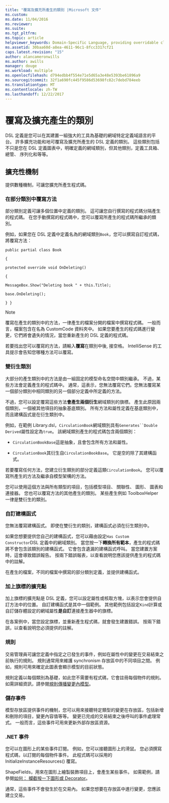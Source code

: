 ```yaml
---
title: "覆寫及擴充所產生的類別 |Microsoft 文件"
ms.custom: 
ms.date: 11/04/2016
ms.reviewer: 
ms.suite: 
ms.tgt_pltfrm: 
ms.topic: article
helpviewer_keywords: Domain-Specific Language, providing overridable classes
ms.assetid: 30baa60d-a8ea-4611-96c1-8fcc3317cf21
caps.latest.revision: "15"
author: alancameronwills
ms.author: awills
manager: douge
ms.workload: multiple
ms.openlocfilehash: d794edbb4f554e71e5d65a3e48e5393be61896a9
ms.sourcegitcommit: 32f1a690fc445f9586d53698fc82c7debd784eeb
ms.translationtype: MT
ms.contentlocale: zh-TW
ms.lasthandoff: 12/22/2017
---
```

# <a name="overriding-and-extending-the-generated-classes"></a>覆寫及擴充產生的類別
DSL 定義是您可以在其建置一組強大的工具為基礎的網域特定定義域語言的平台。 許多擴充功能和地可覆寫及擴充所產生的 DSL 定義的類別。 這些類別包括不只是您在 DSL 定義圖表中，明確定義的網域類別，但其他類別，定義工具箱、 總管、 序列化和等等。  
  
## <a name="extensibility-mechanisms"></a>擴充性機制  
 提供數種機制，可讓您擴充所產生程式碼。  
  
### <a name="overriding-methods-in-a-partial-class"></a>在部分類別中覆寫方法  
 部分類別定義可讓多個位置中定義的類別。 這可讓您自行撰寫的程式碼分隔產生的程式碼。 在您手動撰寫的程式碼中，您可以覆寫所產生的程式碼所繼承的類別。  
  
 例如，如果您在 DSL 定義中定義名為的網域類別`Book`，您可以撰寫自訂程式碼，將覆寫方法：  
  
 `public partial class Book`  
  
 `{`  
  
 `protected override void OnDeleting()`  
  
 `{`  
  
 `MessageBox.Show("Deleting book " + this.Title);`  
  
 `base.OnDeleting();`  
  
 `} }`  
  
> [!NOTE]
>  覆寫在產生的類別中的方法，一律產生的檔案分開的檔案中撰寫程式碼。 一般而言，檔案包含在名為 CustomCode 資料夾中。 如果您要產生的程式碼進行變更，它們將會遺失的情況，當您重新產生的 DSL 定義的程式碼。  
  
 若要找出您可以覆寫的方法，請輸入**覆寫**在類別中後, 接空格。 IntelliSense 的工具提示會告知您哪種方法可以覆寫。  
  
### <a name="double-derived-classes"></a>雙衍生類別  
 大部分的產生類別中的方法是由一組固定的模型命名空間中類別繼承。 不過，某些方法會定義產生的程式碼中。 通常，這表示，您無法覆寫它們。您無法覆寫某一個部分類別中相同類別的另一個部分定義中所定義的方法。  
  
 不過，您可以設定覆寫這些方法**會產生兩個衍生**網域類別的旗標。 產生此原因兩個類別，一個被其他項目的抽象基底類別。 所有方法和屬性定義在基底類別中，而且建構函式是在衍生類別中。  
  
 例如，在範例 Library.dsl，`CirculationBook`網域類別具有`Generates``Double Derived`屬性設定為`true`。 該網域類別產生的程式碼包含兩個類別：  
  
-   `CirculationBookBase`這是抽象，且會包含所有方法和屬性。  
  
-   `CirculationBook`其衍生自`CirculationBookBase`。 它是空的除了其建構函式。  
  
 若要覆寫任何方法，您建立衍生類別的部分定義這類`CirculationBook`。 您可以覆寫所產生的方法及繼承自模型架構的方法。  
  
 您可以使用這個方法與所有類型的項目，包括模型項目、 關聯性、 圖形、 圖表和連接器。 您也可以覆寫方法的其他產生的類別。 某些產生例如 ToolboxHelper 一律是雙衍生的類別。  
  
### <a name="custom-constructors"></a>自訂建構函式  
 您無法覆寫建構函式。 即使在雙衍生的類別，建構函式必須在衍生類別中。  
  
 如果您想要提供您自己的建構函式，您可以藉由設定`Has Custom Constructor`DSL 定義中的網域類別。 當您按一下**轉換所有範本**，產生的程式碼將不會包含該類別的建構函式。 它會包含遺漏的建構函式呼叫。 當您建置方案時，這會導致錯誤報告。 按兩下錯誤報表，以查看說明您應該提供產生的程式碼中的註解。  
  
 在產生的檔案，不同的檔案中撰寫的部分類別定義，並提供建構函式。  
  
### <a name="flagged-extension-points"></a>加上旗標的擴充點  
 加上旗標的擴充點是 DSL 定義，您可以設定屬性或核取方塊，以表示您會提供自訂方法中的位置。 自訂建構函式是其中一個範例。 其他範例包括設定`Kind`計算或自訂儲存體設定的網域屬性**是自訂**連接產生器中的旗標。  
  
 在各案例中，當您設定旗標，並重新產生程式碼，就會發生建置錯誤。 按兩下錯誤，以查看說明您必須提供的註解。  
  
### <a name="rules"></a>規則  
 交易管理員可讓您定義中指定之已發生的事件，例如在屬性中的變更在交易結束之前執行的規則。 規則通常用來維護 synchronism 存放區中的不同項目之間。 例如，規則可用來確定此圖表會顯示模型的目前狀態。  
  
 規則定義以每個類別為基礎，如此您不需要有程式碼，它會註冊每個物件的規則。 如需詳細資訊，請參閱[規則傳播變更內模型](../modeling/rules-propagate-changes-within-the-model.md)。  
  
### <a name="store-events"></a>儲存事件  
 模型存放區提供事件的機制，您可以用來接聽特定類型的變更在存放區，包括新增和刪除的項目，變更內容值等等。 變更已完成的交易結束之後呼叫的事件處理常式。 一般而言，這些事件可用來更新外部存放區資源。  
  
### <a name="net-events"></a>.NET 事件  
 您可以在圖形上的某些事件訂閱。 例如，您可以接聽圖形上的滑鼠。 您必須撰寫程式碼，以訂閱的每個物件事件。 此程式碼可以採用的 InitializeInstanceResources() 覆寫。  
  
 ShapeFields，用來在圖形上繪製裝飾項目上，會產生某些事件。 如需範例，請參閱[如何： 攔截按一下圖形或 Decorator](../modeling/how-to-intercept-a-click-on-a-shape-or-decorator.md)。  
  
 通常，這些事件不會發生於在交易內。 如果您想要在存放區中進行變更，您應該建立交易。